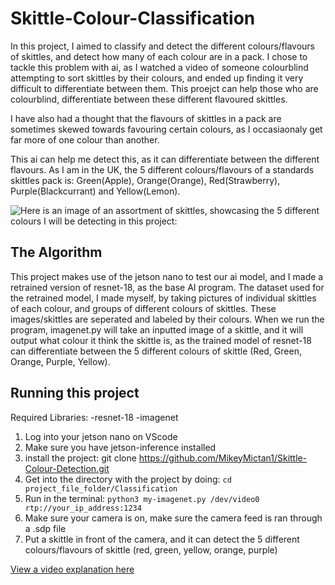 # Skittle-Colour-Classification

 In this project, I aimed to classify and detect the different colours/flavours of skittles, and detect how many of each colour are in a pack. I chose to tackle this problem with ai, as I watched a video of someone colourblind attempting to sort skittles by their colours, and ended up finding it very difficult to differentiate between them. This proejct can help those who are colourblind, differentiate between these different flavoured skittles.
 
 I have also had a thought that the flavours of skittles in a pack are sometimes skewed towards favouring certain colours, as I occasiaonaly get far more of one colour than another. 
 
 This ai can help me detect this, as it can differentiate between the different flavours. As I am in the UK, the 5 different colours/flavours of a standards skittles pack is: Green(Apple), Orange(Orange), Red(Strawberry), Purple(Blackcurrant) and Yellow(Lemon).

![Here is an image of an assortment of skittles, showcasing the 5 different colours I will be detecting in this project:](https://hips.hearstapps.com/hmg-prod/images/skittles-candy-3-pound-bag-1613163635.jpg)

## The Algorithm

This project makes use of the jetson nano to test our ai model, and I made a retrained version of resnet-18, as the base AI program. The dataset used for the retrained model, I made myself, by taking pictures of individual skittles of each colour, and groups of different colours of skittles. These images/skittles are seperated and labeled by their colours. When we run the program, imagenet.py will take an inputted image of a skittle, and it will output what colour it think the skittle is, as the trained model of resnet-18 can differentiate between the 5 different colours of skittle (Red, Green, Orange, Purple, Yellow).

## Running this project

Required Libraries:
-resnet-18
-imagenet

1. Log into your jetson nano on VScode
2. Make sure you have jetson-inference installed
3. install the project: git clone https://github.com/MikeyMictan1/Skittle-Colour-Detection.git
4. Get into the directory with the project by doing: ```cd project_file_folder/Classification```
5. Run in the terminal: ```python3 my-imagenet.py /dev/video0 rtp://your_ip_address:1234```
6. Make sure your camera is on, make sure the camera feed is ran through a .sdp file
7. Put a skittle in front of the camera, and it can detect the 5 different colours/flavours of skittle (red, green, yellow, orange, purple)

[View a video explanation here](https://www.youtube.com/watch?v=1UHk__i9R7w)
